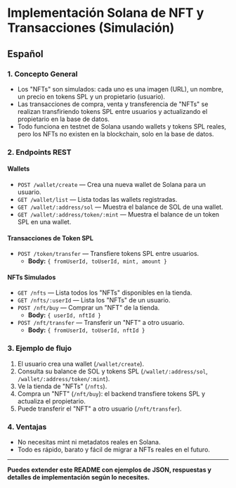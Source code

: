 # Implementación Solana de NFT y Transacciones (Simulación)

## Español

### 1. Concepto General

- Los "NFTs" son simulados: cada uno es una imagen (URL), un nombre, un precio en tokens SPL y un propietario (usuario).
- Las transacciones de compra, venta y transferencia de "NFTs" se realizan transfiriendo tokens SPL entre usuarios y actualizando el propietario en la base de datos.
- Todo funciona en testnet de Solana usando wallets y tokens SPL reales, pero los NFTs no existen en la blockchain, solo en la base de datos.

### 2. Endpoints REST

#### Wallets

- `POST /wallet/create` — Crea una nueva wallet de Solana para un usuario.
- `GET /wallet/list` — Lista todas las wallets registradas.
- `GET /wallet/:address/sol` — Muestra el balance de SOL de una wallet.
- `GET /wallet/:address/token/:mint` — Muestra el balance de un token SPL en una wallet.

#### Transacciones de Token SPL

- `POST /token/transfer` — Transfiere tokens SPL entre usuarios.
  - **Body:** `{ fromUserId, toUserId, mint, amount }`

#### NFTs Simulados

- `GET /nfts` — Lista todos los "NFTs" disponibles en la tienda.
- `GET /nfts/:userId` — Lista los "NFTs" de un usuario.
- `POST /nft/buy` — Comprar un "NFT" de la tienda.
  - **Body:** `{ userId, nftId }`
- `POST /nft/transfer` — Transferir un "NFT" a otro usuario.
  - **Body:** `{ fromUserId, toUserId, nftId }`

### 3. Ejemplo de flujo

1. El usuario crea una wallet (`/wallet/create`).
2. Consulta su balance de SOL y tokens SPL (`/wallet/:address/sol`, `/wallet/:address/token/:mint`).
3. Ve la tienda de "NFTs" (`/nfts`).
4. Compra un "NFT" (`/nft/buy`): el backend transfiere tokens SPL y actualiza el propietario.
5. Puede transferir el "NFT" a otro usuario (`/nft/transfer`).

### 4. Ventajas

- No necesitas mint ni metadatos reales en Solana.
- Todo es rápido, barato y fácil de migrar a NFTs reales en el futuro.

---

**Puedes extender este README con ejemplos de JSON, respuestas y detalles de implementación según lo necesites.**
